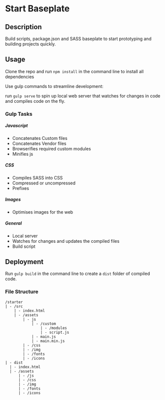 # Start Baseplate

## Description

Build scripts, package.json and SASS baseplate to start prototyping and building projects quickly.

## Usage

Clone the repo and run `npm install` in the command line to install all dependencies

Use gulp commands to streamline development:

run `gulp serve` to spin up local web server that watches for changes in code and compiles code on the fly.

### Gulp Tasks

##### Javascript
- Concatenates Custom files
- Concatenates Vendor files
- Browserifies required custom modules
- Minifies js

##### CSS
- Compiles SASS into CSS
- Compressed or uncompressed
- Prefixes

##### Images
- Optimises images for the web

##### General
- Local server
- Watches for changes and updates the compiled files
- Build script

## Deployment

Run `gulp build` in the command line to create a `dist` folder of compiled code.

### File Structure
```
/starter
| - /src
    | - index.html  
    | - /assets
        | - js
            | - /custom
                | - /modules
                | - script.js
            | - main.js
            | - main.min.js
        | - /css
        | - /img
        | - /fonts
        | - /icons
| - dist
  | - index.html  
  | - /assets
      | - /js
      | - /css
      | - /img
      | - /fonts
      | - /icons
```
